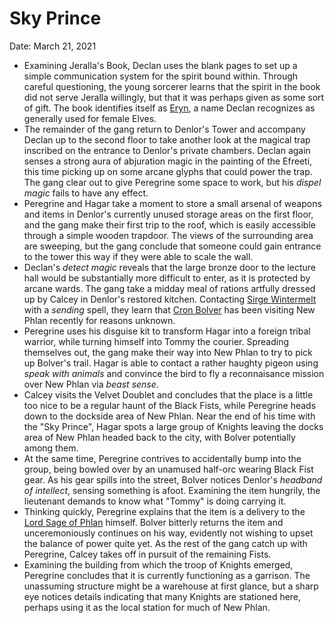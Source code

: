 # Sky Prince

Date: March 21, 2021

- Examining Jeralla's Book, Declan uses the blank pages to set up a simple communication system for the spirit bound within. Through careful questioning, the young sorcerer learns that the spirit in the book did not serve Jeralla willingly, but that it was perhaps given as some sort of gift. The book identifies itself as [Eryn](../Characters/Eryn/%21index.md), a name Declan recognizes as generally used for female Elves.
- The remainder of the gang return to Denlor's Tower and accompany Declan up to the second floor to take another look at the magical trap inscribed on the entrance to Denlor's private chambers. Declan again senses a strong aura of abjuration magic in the painting of the Efreeti, this time picking up on some arcane glyphs that could power the trap. The gang clear out to give Peregrine some space to work, but his *dispel magic* fails to have any effect.
- Peregrine and Hagar take a moment to store a small arsenal of weapons and items in Denlor's currently unused storage areas on the first floor, and the gang make their first trip to the roof, which is easily accessible through a simple wooden trapdoor. The views of the surrounding area are sweeping, but the gang conclude that someone could gain entrance to the tower this way if they were able to scale the wall.
- Declan's *detect magic* reveals that the large bronze door to the lecture hall would be substantially more difficult to enter, as it is protected by arcane wards. The gang take a midday meal of rations artfully dressed up by Calcey in Denlor's restored kitchen. Contacting [Sirge Wintermelt](../Characters/Sirge%20Wintermelt/%21index.md) with a *sending* spell, they learn that [Cron Bolver](../NPCs/Cron%20Bolver.md) has been visiting New Phlan recently for reasons unknown.
- Peregrine uses his disguise kit to transform Hagar into a foreign tribal warrior, while turning himself into Tommy the courier. Spreading themselves out, the gang make their way into New Phlan to try to pick up Bolver's trail. Hagar is able to contact a rather haughty pigeon using *speak with animals* and convince the bird to fly a reconnaisance mission over New Phlan via *beast sense*.
- Calcey visits the Velvet Doublet and concludes that the place is a little too nice to be a regular haunt of the Black Fists, while Peregrine heads down to the dockside area of New Phlan. Near the end of his time with the "Sky Prince", Hagar spots a large group of Knights leaving the docks area of New Phlan headed back to the city, with Bolver potentially among them.
- At the same time, Peregrine contrives to accidentally bump into the group, being bowled over by an unamused half-orc wearing Black Fist gear. As his gear spills into the street, Bolver notices Denlor's *headband of intellect*, sensing something is afoot. Examining the item hungrily, the lieutenant demands to know what "Tommy" is doing carrying it.
- Thinking quickly, Peregrine explains that the item is a delivery to the [Lord Sage of Phlan](../NPCs/Lord%20Sage%20of%20Phlan.md) himself. Bolver bitterly returns the item and unceremoniously continues on his way, evidently not wishing to upset the balance of power quite yet. As the rest of the gang catch up with Peregrine, Calcey takes off in pursuit of the remaining Fists.
- Examining the building from which the troop of Knights emerged, Peregrine concludes that it is currently functioning as a garrison. The unassuming structure might be a warehouse at first glance, but a sharp eye notices details indicating that many Knights are stationed here, perhaps using it as the local station for much of New Phlan.